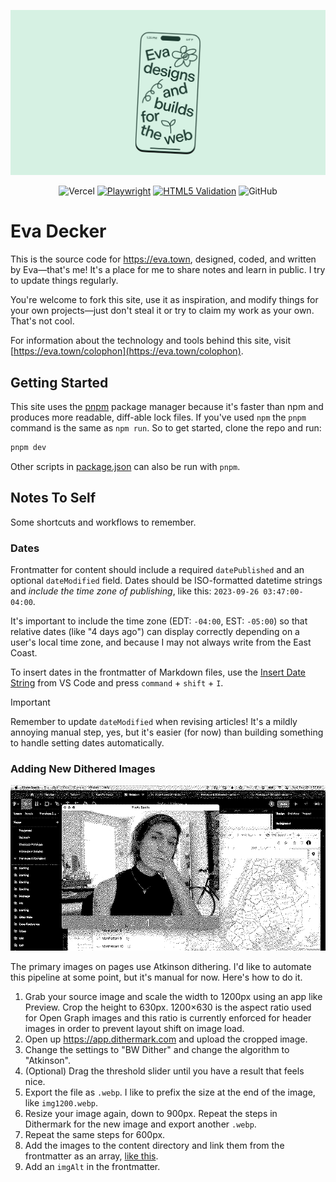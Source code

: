 ![Eva designs and builds things for the web.](/public/og/default.png)

<div align="center">

![Vercel](https://vercelbadge.vercel.app/api/evadecker/eva.town) [![Playwright](https://github.com/evadecker/eva.town/actions/workflows/playwright.yml/badge.svg)](https://github.com/evadecker/eva.town/actions/workflows/playwright.yml) [![HTML5 Validation](https://github.com/evadecker/eva.town/actions/workflows/w3c.yml/badge.svg)](https://github.com/evadecker/eva.town/actions/workflows/w3c.yml) ![GitHub](https://img.shields.io/github/license/evadecker/eva.town)

</div>

# Eva Decker

This is the source code for https://eva.town, designed, coded, and written by Eva—that's me! It's a place for me to share notes and learn in public. I try to update things regularly.

You're welcome to fork this site, use it as inspiration, and modify things for your own projects—just don't steal it or try to claim my work as your own. That's not cool.

For information about the technology and tools behind this site, visit [https://eva.town/colophon](https://eva.town/colophon).

## Getting Started

This site uses the [pnpm](https://pnpm.io) package manager because it's faster than npm and produces more readable, diff-able lock files. If you've used `npm` the `pnpm` command is the same as `npm run`. So to get started, clone the repo and run:

```bash
pnpm dev
```

Other scripts in [package.json](/package.json) can also be run with `pnpm`.

## Notes To Self

Some shortcuts and workflows to remember.

### Dates

Frontmatter for content should include a required `datePublished` and an optional `dateModified` field. Dates should be ISO-formatted datetime strings and *include the time zone of publishing*, like this: `2023-09-26 03:47:00-04:00`.

It's important to include the time zone (EDT: `-04:00`, EST: `-05:00`) so that relative dates (like "4 days ago") can display correctly depending on a user's local time zone, and because I may not always write from the East Coast.

To insert dates in the frontmatter of Markdown files, use the [Insert Date String](https://marketplace.visualstudio.com/items?itemName=jsynowiec.vscode-insertdatestring) from VS Code and press `command` + `shift` + `I`.

> [!IMPORTANT]  
> Remember to update `dateModified` when revising articles! It's a mildly annoying manual step, yes, but it's easier (for now) than building something to handle setting dates automatically.

### Adding New Dithered Images

![Dithering!](src/content/pages/about/img900.webp)

The primary images on pages use Atkinson dithering. I'd like to automate this pipeline at some point, but it's manual for now. Here's how to do it.

1. Grab your source image and scale the width to 1200px using an app like Preview. Crop the height to 630px. 1200&times;630 is the aspect ratio used for Open Graph images and this ratio is currently enforced for header images in order to prevent layout shift on image load.
2. Open up https://app.dithermark.com and upload the cropped image.
3. Change the settings to "BW Dither" and change the algorithm to "Atkinson".
4. (Optional) Drag the threshold slider until you have a result that feels nice.
5. Export the file as `.webp`. I like to prefix the size at the end of the image, like `img1200.webp`.
6. Resize your image again, down to 900px. Repeat the steps in Dithermark for the new image and export another `.webp`.
7. Repeat the same steps for 600px.
8. Add the images to the content directory and link them from the frontmatter as an array, [like this](https://github.com/evadecker/eva.town/blob/9257f833528852114ffa88cb4907113697072b43/src/content/pages/about/index.md?plain=1#L6).
9. Add an `imgAlt` in the frontmatter.
